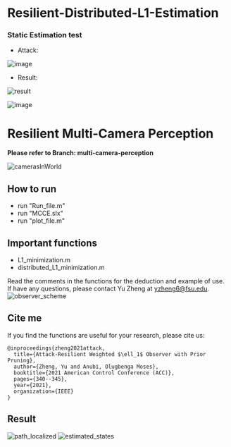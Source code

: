 # Resilient-Distributed-L1-Estimation

### Static Estimation test
- Attack:

![image](https://github.com/ZYblend/Resilient-Distributed-L1-Estimation/assets/36635562/8bb1585c-dd6f-48e3-89e6-97fe001a9299)


- Result:
  
![result](https://github.com/ZYblend/Resilient-Distributed-L1-Estimation/assets/36635562/1f56e8a0-d5e9-4f90-8cb5-426e7734d2da)

![image](https://github.com/ZYblend/Resilient-Distributed-L1-Estimation/assets/36635562/a162247e-41cc-4ef1-bea2-669a3634bde7)


# Resilient Multi-Camera Perception
**Please refer to Branch: multi-camera-perception**

![camerasInWorld](https://github.com/ZYblend/Resilient-Distributed-L1-Estimation/assets/36635562/c31637ce-52d2-4467-9cd1-3d62182ec658)


## How to run
- run "Run_file.m"
- run "MCCE.slx"
- run "plot_file.m"

## Important functions
- L1_minimization.m
- distributed_L1_minimization.m

Read the comments in the functions for the deduction and example of use. If have any questions, please contact Yu Zheng at yzheng6@fsu.edu.
![observer_scheme](https://github.com/ZYblend/Resilient-Distributed-L1-Estimation/assets/36635562/745564bb-6b8c-4395-b3d1-a215d7fc8656)


## Cite me
If you find the functions are useful for your research, please cite us:
```
@inproceedings{zheng2021attack,
  title={Attack-Resilient Weighted $\ell_1$ Observer with Prior Pruning},
  author={Zheng, Yu and Anubi, Olugbenga Moses},
  booktitle={2021 American Control Conference (ACC)},
  pages={340--345},
  year={2021},
  organization={IEEE}
}
```

## Result
![path_localized](https://github.com/ZYblend/Resilient-Distributed-L1-Estimation/assets/36635562/d526878d-4ece-4bd3-b0a6-73232cfa2350)
![estimated_states](https://github.com/ZYblend/Resilient-Distributed-L1-Estimation/assets/36635562/4e1bb4ce-d36a-4fcc-9379-0b58a6b64b7c)
